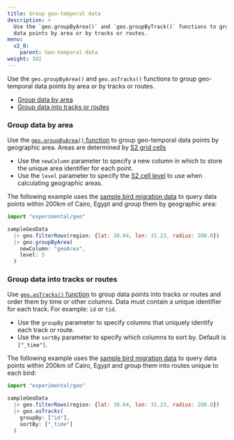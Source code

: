 ```yaml
---
title: Group geo-temporal data
description: >
  Use the `geo.groupByArea()` and `geo.groupByTrack()` functions to group geo-temporal
  data points by area or by tracks or routes.
menu:
  v2_0:
    parent: Geo-temporal data
weight: 302
---
```


Use the `geo.groupByArea()` and `geo.asTracks()` functions to group geo-temporal
data points by area or by tracks or routes.

- [Group data by area](#group-data-by-area)
- [Group data into tracks or routes](#group-data-into-tracks-or-routes)

### Group data by area
Use the [`geo.groupByArea()` function](/v2.0/reference/flux/stdlib/experimental/geo/groupbyarea/)
to group geo-temporal data points by geographic area.
Areas are determined by [S2 grid cells](https://s2geometry.io/devguide/s2cell_hierarchy.html#s2cellid-numbering)

- Use the `newColumn` parameter to specify a new column in which to store the unique area identifier for each point.
- Use the `level` parameter to specify the [S2 cell level](https://s2geometry.io/resources/s2cell_statistics)
  to use when calculating geographic areas.

The following example uses the [sample bird migration data](/v2.0/query-data/flux/geo/#sample-data)
to query data points within 200km of Cairo, Egypt and group them by geographic area:

```js
import "experimental/geo"

sampleGeoData
  |> geo.filterRows(region: {lat: 30.04, lon: 31.23, radius: 200.0})
  |> geo.groupByArea(
    newColumn: "geoArea",
    level: 5
  )
```

### Group data into tracks or routes
Use [`geo.asTracks()` function](/v2.0/reference/flux/stdlib/experimental/geo/astracks/)
to group data points into tracks or routes and order them by time or other columns.
Data must contain a unique identifier for each track. For example: `id` or `tid`.

- Use the `groupBy` parameter to specify columns that uniquely identify each track or route.
- Use the `sortBy` parameter to specify which columns to sort by. Default is `["_time"]`.

The following example uses the [sample bird migration data](/v2.0/query-data/flux/geo/#sample-data)
to query data points within 200km of Cairo, Egypt and group them into routes unique
to each bird:

```js
import "experimental/geo"

sampleGeoData
  |> geo.filterRows(region: {lat: 30.04, lon: 31.23, radius: 200.0})
  |> geo.asTracks(
    groupBy: ["id"],
    sortBy: ["_time"]
  )
```
